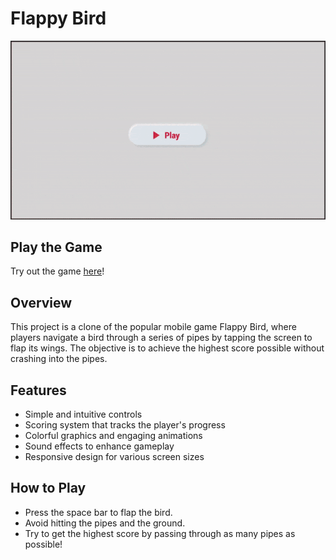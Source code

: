 # Flappy Bird

![Flappy Bird](WebGL%20Builds/Flappy_Bird.gif)

## Play the Game

Try out the game [here](https://manojkumarbitla.itch.io/flappy-bird)!

## Overview

This project is a clone of the popular mobile game Flappy Bird, where players navigate a bird through a series of pipes by tapping the screen to flap its wings. The objective is to achieve the highest score possible without crashing into the pipes.

## Features

- Simple and intuitive controls
- Scoring system that tracks the player's progress
- Colorful graphics and engaging animations
- Sound effects to enhance gameplay
- Responsive design for various screen sizes

## How to Play
- Press the space bar to flap the bird.
- Avoid hitting the pipes and the ground.
- Try to get the highest score by passing through as many pipes as possible!
